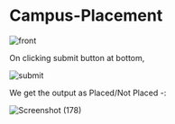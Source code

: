 # Campus-Placement

![front](https://github.com/anu-gtb/Campus-Placement/assets/140297541/2f15e333-29ac-4457-b17d-73a8b276d686)


On clicking submit button at bottom,

![submit](https://github.com/anu-gtb/Campus-Placement/assets/140297541/d325d2d7-a952-4606-bbde-532888c8de3f)


We get the output as Placed/Not Placed -:

![Screenshot (178)](https://github.com/anu-gtb/Campus-Placement/assets/140297541/30fb59ba-9cb0-4ca9-934c-954b15bc5a29)

